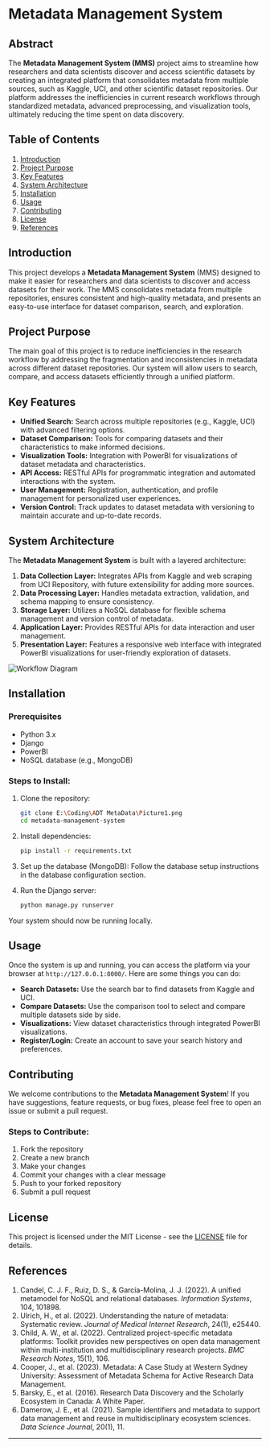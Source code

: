 

# Metadata Management System

## Abstract
The **Metadata Management System (MMS)** project aims to streamline how researchers and data scientists discover and access scientific datasets by creating an integrated platform that consolidates metadata from multiple sources, such as Kaggle, UCI, and other scientific dataset repositories. Our platform addresses the inefficiencies in current research workflows through standardized metadata, advanced preprocessing, and visualization tools, ultimately reducing the time spent on data discovery.

## Table of Contents
1. [Introduction](#introduction)
2. [Project Purpose](#project-purpose)
3. [Key Features](#key-features)
4. [System Architecture](#system-architecture)
5. [Installation](#installation)
6. [Usage](#usage)
7. [Contributing](#contributing)
8. [License](#license)
9. [References](#references)

## Introduction
This project develops a **Metadata Management System** (MMS) designed to make it easier for researchers and data scientists to discover and access datasets for their work. The MMS consolidates metadata from multiple repositories, ensures consistent and high-quality metadata, and presents an easy-to-use interface for dataset comparison, search, and exploration.

## Project Purpose
The main goal of this project is to reduce inefficiencies in the research workflow by addressing the fragmentation and inconsistencies in metadata across different dataset repositories. Our system will allow users to search, compare, and access datasets efficiently through a unified platform.

## Key Features
- **Unified Search:** Search across multiple repositories (e.g., Kaggle, UCI) with advanced filtering options.
- **Dataset Comparison:** Tools for comparing datasets and their characteristics to make informed decisions.
- **Visualization Tools:** Integration with PowerBI for visualizations of dataset metadata and characteristics.
- **API Access:** RESTful APIs for programmatic integration and automated interactions with the system.
- **User Management:** Registration, authentication, and profile management for personalized user experiences.
- **Version Control:** Track updates to dataset metadata with versioning to maintain accurate and up-to-date records.

## System Architecture
The **Metadata Management System** is built with a layered architecture:
1. **Data Collection Layer:** Integrates APIs from Kaggle and web scraping from UCI Repository, with future extensibility for adding more sources.
2. **Data Processing Layer:** Handles metadata extraction, validation, and schema mapping to ensure consistency.
3. **Storage Layer:** Utilizes a NoSQL database for flexible schema management and version control of metadata.
4. **Application Layer:** Provides RESTful APIs for data interaction and user management.
5. **Presentation Layer:** Features a responsive web interface with integrated PowerBI visualizations for user-friendly exploration of datasets.

![Workflow Diagram](path_to_image)  

## Installation

### Prerequisites
- Python 3.x
- Django
- PowerBI
- NoSQL database (e.g., MongoDB)

### Steps to Install:
1. Clone the repository:
   ```bash
   git clone E:\Coding\ADT MetaData\Picture1.png
   cd metadata-management-system
   ```

2. Install dependencies:
   ```bash
   pip install -r requirements.txt
   ```

3. Set up the database (MongoDB):
   Follow the database setup instructions in the database configuration section.

4. Run the Django server:
   ```bash
   python manage.py runserver
   ```

Your system should now be running locally.

## Usage

Once the system is up and running, you can access the platform via your browser at `http://127.0.0.1:8000/`. Here are some things you can do:

- **Search Datasets:** Use the search bar to find datasets from Kaggle and UCI.
- **Compare Datasets:** Use the comparison tool to select and compare multiple datasets side by side.
- **Visualizations:** View dataset characteristics through integrated PowerBI visualizations.
- **Register/Login:** Create an account to save your search history and preferences.

## Contributing
We welcome contributions to the **Metadata Management System**! If you have suggestions, feature requests, or bug fixes, please feel free to open an issue or submit a pull request.

### Steps to Contribute:
1. Fork the repository
2. Create a new branch
3. Make your changes
4. Commit your changes with a clear message
5. Push to your forked repository
6. Submit a pull request

## License
This project is licensed under the MIT License - see the [LICENSE](LICENSE) file for details.

## References
1. Candel, C. J. F., Ruiz, D. S., & García-Molina, J. J. (2022). A unified metamodel for NoSQL and relational databases. *Information Systems*, 104, 101898.
2. Ulrich, H., et al. (2022). Understanding the nature of metadata: Systematic review. *Journal of Medical Internet Research*, 24(1), e25440.
3. Child, A. W., et al. (2022). Centralized project-specific metadata platforms: Toolkit provides new perspectives on open data management within multi-institution and multidisciplinary research projects. *BMC Research Notes*, 15(1), 106.
4. Cooper, J., et al. (2023). Metadata: A Case Study at Western Sydney University: Assessment of Metadata Schema for Active Research Data Management.
5. Barsky, E., et al. (2016). Research Data Discovery and the Scholarly Ecosystem in Canada: A White Paper.
6. Damerow, J. E., et al. (2021). Sample identifiers and metadata to support data management and reuse in multidisciplinary ecosystem sciences. *Data Science Journal*, 20(1), 11.
---
